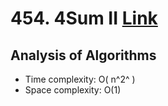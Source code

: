 # 454. 4Sum II [Link](https://leetcode.com/problems/4sum-ii/)
## Analysis of Algorithms
 - Time complexity: O( n^2^ )
 - Space complexity: O(1)
